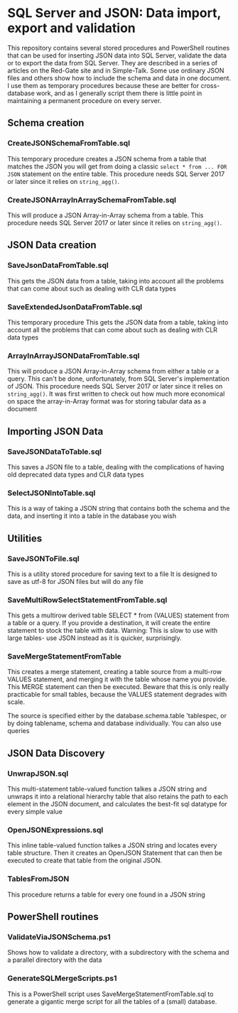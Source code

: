 # SQL Server and JSON: Data import, export and validation

This repository contains several stored procedures and PowerShell routines that can be used for inserting JSON data into SQL Server, validate the data  or to export the data from SQL Server. They are described in a series of articles on the Red-Gate site and in Simple-Talk. Some use ordinary JSON files and others show how to include the schema and data in one document. I use
them as temporary procedures because these are better for cross-database work, and as I
generally script them there is little point in maintaining a permanent procedure on every server.

## Schema creation

### CreateJSONSchemaFromTable.sql

This temporary procedure creates a JSON schema from a table that
matches the JSON you will get from doing a
classic `select * from ... FOR JSON` statement on the entire table. This procedure needs SQL Server 2017 or later since it relies on `string_agg()`.

### CreateJSONArrayInArraySchemaFromTable.sql

This will produce a JSON Array-in-Array schema from a table.
This procedure needs SQL Server 2017 or later since it relies on `string_agg()`.

## JSON Data creation

###  SaveJsonDataFromTable.sql

This gets the JSON data from a table, taking into account all the problems that can come about such as dealing with CLR data types

### SaveExtendedJsonDataFromTable.sql

This temporary procedure This gets the JSON data from a table, taking into account all the problems that can come about such as dealing with CLR data types

### ArrayInArrayJSONDataFromTable.sql

This will produce a JSON Array-in-Array schema from either a table or a query.
This can't be done, unfortunately, from SQL Server's implementation of JSON.
This procedure needs SQL Server 2017 or later since it relies on `string_agg()`. It was
first written to check out how much more economical on space the array-in-Array
format was for storing tabular data as a document

## Importing JSON Data

### SaveJSONDataToTable.sql

This saves a JSON file to a table, dealing with the complications of having old deprecated data types and CLR data types

###  SelectJSONIntoTable.sql

This is a way of taking a JSON string that contains both the schema
and the data, and inserting it into a table in the database you wish

## Utilities

###  SaveJSONToFile.sql

This is a utility stored procedure for
saving text to a file It is designed to save
as utf-8 for JSON files but will do any file

###  SaveMultiRowSelectStatementFromTable.sql 

This gets a multirow derived table SELECT * from (VALUES)  statement 
from a table or a query. If you provide a destination, it will create
the entire statement to stock the table with data. Warning: This is slow to use with large tables- use JSON instead as it is quicker, surprisingly.
  
###  SaveMergeStatementFromTable 

This creates a merge statement, creating a table source from a multi-row 
VALUES statement, and merging it with the table whose name you provide.
This MERGE statement can then be executed. Beware
that this is only really practicable for small tables, because the VALUES statement degrades with scale.

The source is specified either by the database.schema.table 'tablespec, 
or by doing tablename, schema and database individually. You can also use queries
  
## JSON Data Discovery

###  UnwrapJSON.sql

This multi-statement table-valued function talkes a JSON string and
  unwraps it into a relational hierarchy table that also retains
  the path to each element in the JSON document, and calculates the
  best-fit sql datatype for every simple value

###  OpenJSONExpressions.sql 

  This inline table-valued function talkes a JSON string and
  locates every table structure. Then it creates an OpenJSON
  Statement that can then be executed to create that table
  from the original JSON.
  
###  TablesFromJSON 

 This procedure returns a table for every one found  in a JSON 
  string 
   
  
## PowerShell routines 

### ValidateViaJSONSchema.ps1

Shows how to validate a directory, with a subdirectory with the schema and a parallel directory with the data

### GenerateSQLMergeScripts.ps1

This is a PowerShell script uses SaveMergeStatementFromTable.sql to generate a gigantic merge script for all the tables of a (small) database.
